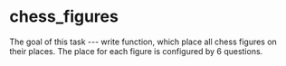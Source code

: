# chess_figures
The goal of this task --- write function, which place all chess figures on their places.
The place for each figure is configured by 6 questions.

